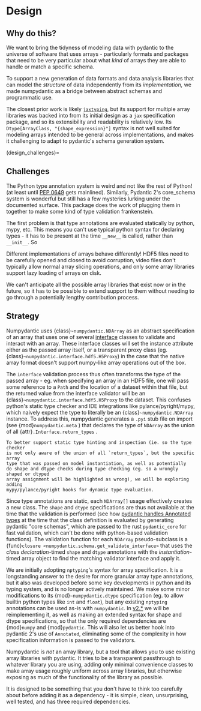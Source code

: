 # Design

## Why do this?

We want to bring the tidyness of modeling data with pydantic to the universe of
software that uses arrays - particularly formats and packages that need to be very 
particular about what *kind* of arrays they are able to handle or match a specific schema.

To support a new generation of data formats and data analysis libraries that can
model the *structure* of data independently from its *implementation,* we made 
numpydantic as a bridge between abstract schemas and programmatic use.

The closest prior work is likely [`jaxtyping`](https://github.com/patrick-kidger/jaxtyping),
but its support for multiple array libraries was backed into from its initial 
design as a `jax` specification package, and so its extensibility and readability is
relatively low. Its `Dtype[ArrayClass, "{shape_expression}"]` syntax is not well 
suited for modeling arrays intended to be general across implementations, and 
makes it challenging to adapt to pydantic's schema generation system.

(design_challenges)=
## Challenges

The Python type annotation system is weird and not like the rest of Python! 
(at least until [PEP 0649](https://peps.python.org/pep-0649/) gets mainlined).
Similarly, Pydantic 2's core_schema system is wonderful but still has a few mysteries
lurking under the documented surface.
This package does the work of plugging them in
together to make some kind of type validation frankenstein.

The first problem is that type annotations are evaluated statically by python, mypy,
etc. This means you can't use typical python syntax for declaring types - it has to
be present at the time `__new__` is called, rather than `__init__`. So  

Different implementations of arrays behave differently! HDF5 files need to be carefully
opened and closed to avoid corruption, video files don't typically allow normal array
slicing operations, and only some array libraries support lazy loading of arrays on disk.

We can't anticipate all the possible array libraries that exist now or in the future,
so it has to be possible to extend support to them without needing to go through
a potentially lengthy contribution process.

## Strategy

Numpydantic uses {class}`~numpydantic.NDArray` as an abstract specification of 
an array that uses one of several [interface](interfaces.md) classes to validate
and interact with an array. These interface classes will set the instance attribute
either as the passed array itself, or a transparent proxy class (eg. 
{class}`~numpydantic.interface.hdf5.H5Proxy`) in the case that the native array format
doesn't support numpy-like array operations out of the box.

The `interface` validation process thus often transforms the type of the passed array -
eg. when specifying an array in an HDF5 file, one will pass some reference to
a `Path` and the location of a dataset within that file, but the returned value from the
interface validator will be an {class}`~numpydantic.interface.hdf5.H5Proxy` 
to the dataset. This confuses python's static type checker and IDE integrations like
pylance/pyright/mypy, which naively expect the type to literally be an
{class}`~numpydantic.NDArray` instance. To address this, numpydantic generates a `.pyi`
stub file on import (see {mod}`numpydantic.meta` ) that declares the type of `NDArray`
as the union of all {attr}`.Interface.return_types` .

```{todo}
To better support static type hinting and inspection (ie. so the type checker
is not only aware of the union of all `return_types`, but the specific array
type that was passed on model instantiation, as well as potentially
do shape and dtype checks during type checking (eg. so a wrongly shaped or dtyped 
array assignment will be highlighted as wrong), we will be exploring adding 
mypy/pylance/pyright hooks for dynamic type evaluation.
```

Since type annotations are static, each `NDArray[]` usage effectively creates a new
class. The `shape` and `dtype` specifications are thus not available at the time
that the validation is performed (see how [pydantic handles Annotated types](https://github.com/pydantic/pydantic/blob/87adc65888ce54ef4314ef874f7ecba52f129f84/pydantic/_internal/_generate_schema.py#L1788)
at the time that the class definition is evaluated by generating pydantic "core schemas", 
which are passed to the rust `pydantic_core` for fast validation, which can't be 
done with python-based validation functions). The validation function for each
`NDArray` pseudo-subclass is a {func}`closure <numpydantic.schema.get_validate_interface>` 
that uses the *class declaration*-timed `shape` and `dtype` annotations with the
*instantiation*-timed array object to find the matching validator interface and apply it.

We are initially adopting `nptyping`'s syntax for array specification. It is a longstanding
answer to the desire for more granular array type annotations, but it also was 
developed before some key developments in python and its typing system, and is 
no longer actively maintained. We make some minor modifications to its 
{mod}`~numpydantic.dtype` specification (eg. to allow builtin python types like `int`
and `float`), but any existing `nptyping` annotations can be used as-is with
`numpydantic`. In [v2.*](todo.md#v2) we will be reimplementing it, as well as 
making an extended syntax for shape and dtype specifications, so that the 
only required dependencies are {mod}`numpy` and {mod}`pydantic`. This will also
let us better hook into pydantic 2's use of `Annotated`, eliminating some
of the complexity in how specification information is passed to the validators.

Numpydantic is *not* an array library, but a tool that allows you to use existing
array libraries with pydantic. It tries to be a transparent passthrough to 
whatever library you are using, adding only minimal convenience classes to
make array usage roughly uniform across array libraries, but otherwise exposing
as much of the functionality of the library as possible.

It is designed to be something that you don't have
to think too carefully about before adding it as a dependency - it is simple, 
clean, unsurprising, well tested, and has three required dependencies.